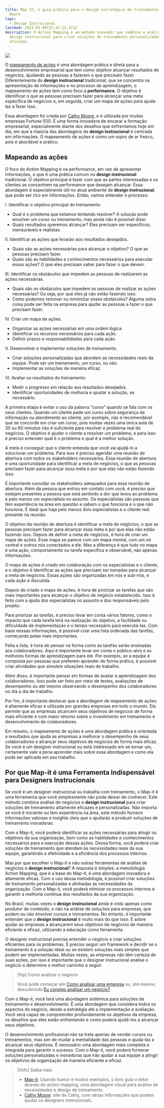 ```yaml
---
title: Map It, o guia prático para o design estratégico de treinamento - por Cathy
  Moore
tags:
  - Design Instrucional
lastmod: 2023-03-06T23:43:22.171Z
description: O Action Mapping é um método inovador que combina a análise de negócios e o
  design instrucional para criar soluções de treinamento personalizadas e
  eficazes.
---
```

![](https://www.youtube.com/watch?v=tVHG6iKbmoY)

 

O [mapeamento de ações](https://www.amazon.com.br/gp/product/B075RDL1SJ/ref=dbs_a_def_rwt_hsch_vapi_tkin_p1_i0) é uma abordagem prática e direta para a desenvolvimento empresarial que tem como objetivo alcançar resultados de negócios, ajudando as pessoas a fazerem o que precisam fazer. Diferentemente do **design instrucional** tradicional, que se concentra na apresentação de informações e no processo de aprendizagem, o mapeamento de ações tem como foco a **performance**. O objetivo é identificar o que as pessoas precisam fazer para alcançar uma meta específica de negócios e, em seguida, criar um mapa de ações para ajudá-las a fazer isso.

Essa abordagem foi criada por [Cathy Moore](https://blog.cathy-moore.com/), e é utilizada por muitas empresas Fortune 500. É uma forma inovadora de encarar a formação empresarial, especialmente diante dos desafios que enfrentamos hoje em dia, em que a maioria das abordagens de **design instrucional** é centrada em informações. O mapeamento de ações é como um sopro de ar fresco, pois é abordável e prático.

## Mapeando as ações

O foco do Action Mapping é na performance, em vez de apresentar informações, o que é uma prática comum no **design instrucional** tradicional. O objetivo principal é fazer com que as partes interessadas e os clientes se concentrem na performance que desejam alcançar. Essa abordagem é especialmente útil no atual ambiente de **design instrucional**, que pode ser rico em informações. Então, vamos entender o processo:

I. Identificar o objetivo principal do treinamento.

-   Qual é o problema que estamos tentando resolver? A solução pode envolver um curso ou treinamento, mas ainda não é possível dizer.
-   Quais resultados queremos alcançar? Eles precisam ser específicos, mensuráveis e realistas.

II. Identificar as ações que levarão aos resultados desejados.

-   Quais são as ações necessárias para alcançar o objetivo? O que as pessoas precisam fazer.
-   Quais são as habilidades e conhecimentos necessários para executar essas ações? O que eles precisam saber para fazer o que devem.

III. Identificar os obstáculos que impedem as pessoas de realizarem as ações necessárias.

-   Quais são os obstáculos que impedem as pessoas de realizar as ações necessárias? Ou seja, por que eles já não estão fazendo isso.
-   Como podemos remover ou minimizar esses obstáculos? Alguma outra coisa pode ser feita na empresa para ajudar as pessoas a fazer o que precisam fazer.

IV. Criar um mapa de ações.

-   Organizar as ações necessárias em uma ordem lógica.
-   Identificar os recursos necessários para cada ação.
-   Definir prazos e responsabilidades para cada ação.

V. Desenvolver e implementar soluções de treinamento.

-   Criar soluções personalizadas que abordem as necessidades reais da equipe. Pode ser um treinamento, um curso, ou não.
-   Implementar as soluções de maneira eficaz.

VI. Avaliar os resultados do treinamento.

-   Medir o progresso em relação aos resultados desejados.
-   Identificar oportunidades de melhoria e ajustar a solução, se necessário.

A primeira etapa é evitar o uso da palavra "curso" quando se fala com os seus clientes. Quando um cliente pede um curso sobre segurança da informação ou atendimento ao cliente, por exemplo, não é recomendável que se concorde em criar um curso, pois muitas vezes uma única aula de 30 ou 60 minutos não é suficiente para resolver o problema real do negócios. O objetivo é ajudar o cliente a resolver um problema, e para isso é preciso entender qual é o problema e qual é a melhor solução.

A meta é conseguir que o cliente entenda que você vai ajudá-lo a solucionar um problema. Para isso é preciso agendar uma reunião de abertura com todos os stakeholders necessários. Essa reunião de abertura é uma oportunidade para identificar a meta de negócios, o que as pessoas precisam fazer para alcançar essa meta e por que elas não estão fazendo isso.

É importante convidar os stakeholders adequados para essa reunião de abertura. Além da pessoa que entrou em contato com você, é preciso que estejam presentes a pessoa que está sentindo a dor que levou ao problema e pelo menos um especialista no assunto. Os especialistas são pessoas que têm experiência na área em questão e sabem o que funciona e o que não funciona. É ideal que haja pelo menos dois especialistas e o cliente real presente na reunião.

O objetivo da reunião de abertura é identificar a meta de negócios, o que as pessoas precisam fazer para alcançar essa meta e por que elas não estão fazendo isso. Depois de definir a meta de negócios, é hora de criar um mapa de ações. Esse mapa se parece com um mapa mental, com um nó central e outros nós conectados a ele. Mas a diferença é que tudo no mapa é uma ação, comportamento ou tarefa específica e observável, não apenas informações.

O mapa de ações é criado em colaboração com os especialistas e o cliente, e o objetivo é identificar as ações que precisam ser tomadas para alcançar a meta de negócios. Essas ações são organizadas em nós e sub-nós, e cada ação é discutida. 

Depois de criado o mapa de ações, é hora de priorizar as tarefas que são mais importantes para alcançar o objetivo de negócio estabelecido. Isso é feito com a ajuda dos especialistas no assunto e dos responsáveis pelo projeto.

Para priorizar as tarefas, é preciso levar em conta vários fatores, como o impacto que cada tarefa terá na realização do objetivo, a facilidade ou dificuldade de implementação e o tempo necessário para executá-las. Com base nessas informações, é possível criar uma lista ordenada das tarefas, começando pelas mais importantes.

Feita a lista, é hora de pensar na forma como as tarefas serão ensinadas aos colaboradores. Aqui é importante levar em conta o público-alvo e as melhores formas de aprendizagem para ele. Por exemplo, se a equipe é composta por pessoas que preferem aprender de forma prática, é possível criar atividades que simulem situações reais de trabalho.

Além disso, é importante pensar em formas de avaliar a aprendizagem dos colaboradores. Isso pode ser feito por meio de testes, avaliações de desempenho ou até mesmo observando o desempenho dos colaboradores no dia a dia de trabalho.

Por fim, é importante destacar que a abordagem de mapeamento de ações é altamente eficaz e utilizada por grandes empresas em todo o mundo. Ela permite que as empresas alcancem seus objetivos de negócios de forma mais eficiente e com maior retorno sobre o investimento em treinamento e desenvolvimento de colaboradores.

Em resumo, o mapeamento de ações é uma abordagem prática e orientada a resultados que ajuda as empresas a melhorar o desempenho de seus colaboradores e alcançar seus objetivos de negócios de forma mais eficaz. Se você é um designer instrucional ou está interessado em se tornar um, certamente vale a pena aprender mais sobre essa abordagem e como ela pode ser aplicada em seu trabalho.

## Por que Map-it é uma Ferramenta Indispensável para Designers Instrucionais

Se você é um designer instrucional ou trabalha com treinamento, o Map-it é uma ferramenta que você simplesmente não pode deixar de conhecer. Este método combina análise de negócios e **design instrucional** para criar soluções de treinamento altamente eficazes e personalizadas. Não importa se você é iniciante ou tem experiência na área, este método fornece informações valiosas e insights úteis que o ajudarão a produzir soluções de treinamento inovadoras.

Com o Map-it, você poderá identificar as ações necessárias para atingir os objetivos da sua organização, bem como as habilidades e conhecimentos necessários para a execução dessas ações. Dessa forma, você poderá criar soluções de treinamento que atendam às necessidades reais da sua equipe, garantindo a efetividade e a eficiência dos processos internos.

Mas por que escolher o Map-it e não outras ferramentas de análise de negócios e **design instrucional**? A resposta é simples: a metodologia Action Mapping, que é a base do Map-it, é uma abordagem inovadora e altamente eficaz. Com o uso dessa metodologia, é possível criar soluções de treinamento personalizadas e alinhadas às necessidades da organização. Com o Map-it, você poderá otimizar os processos internos e garantir a melhoria contínua dos resultados da sua organização.

No Brasil, muitas vezes o **design instrucional** ainda é visto apenas como produtor de conteúdo, e não na análise de soluções para empresas, que podem ou não envolver cursos e treinamentos. No entanto, é importante entender que o **design instrucional** é muito mais do que isso. É sobre ajudar as empresas a alcançarem seus objetivos de negócios de maneira eficiente e eficaz, utilizando a educação como ferramenta.

O designer instrucional precisa entender o negócio e criar soluções eficientes para os problemas. É preciso seguir um framework e decidir se o treinamento é a solução ideal ou se existem soluções mais simples que podem ser implementadas. Muitas vezes, as empresas não têm certeza de suas ações, por isso é importante que o designer instrucional analise o negócio e determine o melhor caminho a seguir.

>[!tip] Como analisar o negócio
>
>Você pode começar em [Como analisar uma empresa](../MADE/Como%20analisar%20uma%20empresa.md) ou, até mesmo, descobrindo [Eu consigo analisar um negócio?](notes/Negocios/MADE/Eu%20consigo%20analisar%20um%20negócio?.md).

Com o Map-it, você terá uma abordagem sistêmica para soluções de treinamento e desenvolvimento. É uma abordagem que considera todos os aspectos do negócio, desde a estratégia até a implementação e avaliação. Você será capaz de compreender profundamente os objetivos da empresa, os desafios que eles estão enfrentando e como poderá ajudá-los a alcançar seus objetivos.

O desenvolvimento profissional não se trata apenas de vender cursos ou treinamentos, mas sim de mudar a mentalidade das pessoas e ajudá-las a alcançar seus objetivos. É necessário uma abordagem mais completa e integrada para garantir o sucesso. Com o Map-it, você poderá fornecer soluções personalizadas e inovadoras que irão ajudar a sua equipe a atingir os objetivos da organização de maneira eficiente e eficaz.

>[!info] Saiba mais
> 
>- [Map-it](https://www.amazon.com.br/gp/product/B075RDL1SJ/ref=dbs_a_def_rwt_hsch_vapi_tkin_p1_i0): Usando humor e muitos exemplos, o livro guia o leitor através do action mapping, uma abordagem visual para análise de necessidades e design de treinamento.
>- [Cathy Moore](https://blog.cathy-moore.com/): site da Cathy, com várias informações que podem ajudar os designers instrucionais.

<script type="application/ld+json">
{
  "@context": "https://schema.org",
  "@type": "FAQPage",
  "mainEntity": [{
    "@type": "Question",
    "name": "O que é o livro 'Map It'?",
    "acceptedAnswer": {
      "@type": "Answer",
      "text": "O livro 'Map It', de Cathy Moore, é um guia prático para o design estratégico de treinamento. Ele introduz um método chamado mapeamento de ações, uma abordagem direta e prática para o desenvolvimento empresarial que visa alcançar resultados de negócios, ajudando as pessoas a fazerem o que precisam fazer."
    }
  }, {
    "@type": "Question",
    "name": "O que é o mapeamento de ações?",
    "acceptedAnswer": {
      "@type": "Answer",
      "text": "O mapeamento de ações é uma abordagem que se concentra na performance. O objetivo é identificar o que as pessoas precisam fazer para alcançar um objetivo específico de negócios e, em seguida, criar um mapa de ações para ajudá-las a fazer isso. Esta abordagem é utilizada por muitas empresas Fortune 500 e é vista como uma forma inovadora de encarar a formação empresarial."
    }
  }, {
    "@type": "Question",
    "name": "Como o livro 'Map It' pode ajudar os designers instrucionais?",
    "acceptedAnswer": {
      "@type": "Answer",
      "text": "O livro 'Map It' é uma ferramenta valiosa para designers instrucionais ou qualquer pessoa envolvida em treinamento. Ele fornece uma abordagem sistemática para soluções de treinamento e desenvolvimento, ajudando as empresas a melhorar o desempenho de seus funcionários e alcançar seus objetivos de negócios de forma mais eficaz."
    }
  }, {
    "@type": "Question",
    "name": "O que é abordado no processo de mapeamento de ações?",
    "acceptedAnswer": {
      "@type": "Answer",
      "text": "O processo de mapeamento de ações envolve a identificação do objetivo principal do treinamento, as ações que levarão aos resultados desejados, os obstáculos que impedem as pessoas de realizar as ações necessárias e, em seguida, a criação de um mapa de ações. O livro também discute como desenvolver e implementar soluções de treinamento e avaliar os resultados do treinamento."
    }
  }]
}
</script>

